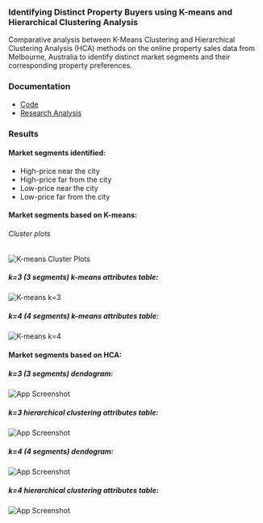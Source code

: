 
### Identifying Distinct Property Buyers using K-means and Hierarchical Clustering Analysis

Comparative analysis between K-Means Clustering and 
Hierarchical Clustering Analysis (HCA) methods on the online property sales 
data from Melbourne, Australia to identify distinct market segments 
and their corresponding property preferences.

### Documentation

- [Code](https://github.com/patsarmient/R-Clustering-Melbourne-Housing/blob/main/Rcode.txt)
- [Research Analysis](https://github.com/patsarmient/R-Clustering-Melbourne-Housing/blob/main/Research_Summary.pdf)

### Results

#### Market segments identified:
- High-price near the city
- High-price far from the city
- Low-price near the city
- Low-price far from the city

#### Market segments based on K-means:

###### Cluster plots
![K-means Cluster Plots](https://github.com/patsarmient/R-Clustering-Melbourne-Housing/blob/1f43a33c9d8666b1572b8cae5b1d94d8711fb9dc/km_compare_clusters_plot.png)

##### k=3 (3 segments) k-means attributes table:
![K-means k=3](https://github.com/patsarmient/R-Clustering-Melbourne-Housing/blob/main/hc_k3_mean_attributes_table.png)

##### k=4 (4 segments) k-means attributes table:
![K-means k=4](https://github.com/patsarmient/R-Clustering-Melbourne-Housing/blob/main/hc_k4_mean_attributes_table.png)

#### Market segments based on HCA:

##### k=3 (3 segments) dendogram:
![App Screenshot](https://github.com/patsarmient/R-Clustering-Melbourne-Housing/blob/main/hc_k3_dedrogram.png)

##### k=3 hierarchical clustering attributes table:
![App Screenshot](https://github.com/patsarmient/R-Clustering-Melbourne-Housing/blob/main/hc_k3_mean_attributes_table.png)

##### k=4 (4 segments) dendogram:
![App Screenshot](https://github.com/patsarmient/R-Clustering-Melbourne-Housing/blob/main/hc_k4_dedrogram.png)

##### k=4 hierarchical clustering attributes table:
![App Screenshot](https://github.com/patsarmient/R-Clustering-Melbourne-Housing/blob/main/hc_k4_mean_attributes_table.png)
